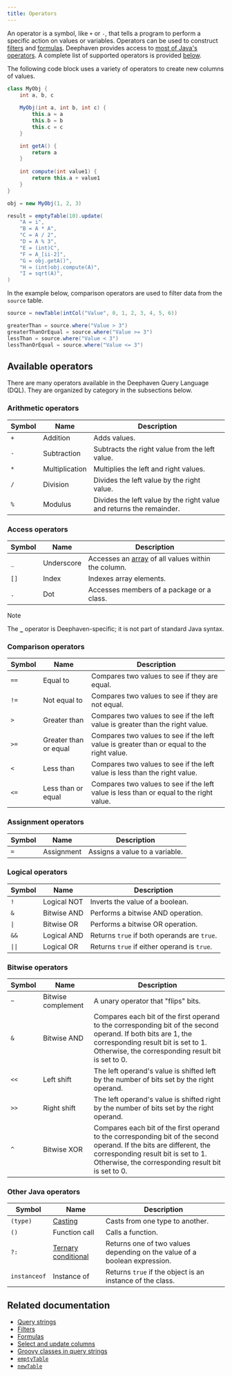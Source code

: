 ```yaml
---
title: Operators
---
```


An operator is a symbol, like `+` or `-`, that tells a program to perform a specific action on values or variables. Operators can be used to construct [filters](./filters.md) and [formulas](./formulas.md). Deephaven provides access to [most of Java's operators](https://docs.oracle.com/javase/tutorial/java/nutsandbolts/operators.html). A complete list of supported operators is provided [below](#available-operators).

The following code block uses a variety of operators to create new columns of values.

```groovy
class MyObj {
    int a, b, c
    
    MyObj(int a, int b, int c) {
        this.a = a
        this.b = b
        this.c = c
    }

    int getA() {
        return a
    }
    
    int compute(int value1) {
        return this.a + value1
    }
}

obj = new MyObj(1, 2, 3)

result = emptyTable(10).update(
    "A = i",
    "B = A * A",
    "C = A / 2",
    "D = A % 3",
    "E = (int)C",
    "F = A_[ii-2]",
    "G = obj.getA()",
    "H = (int)obj.compute(A)",
    "I = sqrt(A)",
)
```

In the example below, comparison operators are used to filter data from the `source` table.

```groovy order=source,greaterThan,greaterThanOrEqual,lessThan,lessThanOrEqual
source = newTable(intCol("Value", 0, 1, 2, 3, 4, 5, 6))

greaterThan = source.where("Value > 3")
greaterThanOrEqual = source.where("Value >= 3")
lessThan = source.where("Value < 3")
lessThanOrEqual = source.where("Value <= 3")
```

## Available operators

There are many operators available in the Deephaven Query Language (DQL). They are organized by category in the subsections below.

### Arithmetic operators

| Symbol | Name           | Description                                                          |
| ------ | -------------- | -------------------------------------------------------------------- |
| `+`    | Addition       | Adds values.                                                         |
| `-`    | Subtraction    | Subtracts the right value from the left value.                       |
| `*`    | Multiplication | Multiplies the left and right values.                                |
| `/`    | Division       | Divides the left value by the right value.                           |
| `%`    | Modulus        | Divides the left value by the right value and returns the remainder. |

### Access operators

| Symbol | Name       | Description                                                                 |
| ------ | ---------- | --------------------------------------------------------------------------- |
| `_`    | Underscore | Accesses an [array](./work-with-arrays.md) of all values within the column. |
| `[]`   | Index      | Indexes array elements.                                                     |
| `.`    | Dot        | Accesses members of a package or a class.                                   |

> [!NOTE]
> The [`_`](./query-string-overview.md#arrays) operator is Deephaven-specific; it is not part of standard Java syntax.

### Comparison operators

| Symbol | Name                  | Description                                                                               |
| ------ | --------------------- | ----------------------------------------------------------------------------------------- |
| `==`   | Equal to              | Compares two values to see if they are equal.                                             |
| `!=`   | Not equal to          | Compares two values to see if they are not equal.                                         |
| `>`    | Greater than          | Compares two values to see if the left value is greater than the right value.             |
| `>=`   | Greater than or equal | Compares two values to see if the left value is greater than or equal to the right value. |
| `<`    | Less than             | Compares two values to see if the left value is less than the right value.                |
| `<=`   | Less than or equal    | Compares two values to see if the left value is less than or equal to the right value.    |

### Assignment operators

| Symbol | Name       | Description                    |
| ------ | ---------- | ------------------------------ |
| `=`    | Assignment | Assigns a value to a variable. |

### Logical operators

| Symbol            | Name        | Description                                 |
| ----------------- | ----------- | ------------------------------------------- |
| `!`               | Logical NOT | Inverts the value of a boolean.             |
| `&`               | Bitwise AND | Performs a bitwise AND operation.           |
| <code>\|</code>   | Bitwise OR  | Performs a bitwise OR operation.            |
| `&&`              | Logical AND | Returns `true` if both operands are `true`. |
| <code>\|\|</code> | Logical OR  | Returns `true` if either operand is `true`. |

### Bitwise operators

| Symbol | Name               | Description                                                                                                                                                                                                      |
| ------ | ------------------ | ---------------------------------------------------------------------------------------------------------------------------------------------------------------------------------------------------------------- |
| `~`    | Bitwise complement | A unary operator that "flips" bits.                                                                                                                                                                              |
| `&`    | Bitwise AND        | Compares each bit of the first operand to the corresponding bit of the second operand. If both bits are 1, the corresponding result bit is set to 1. Otherwise, the corresponding result bit is set to 0.        |
| `<<`   | Left shift         | The left operand's value is shifted left by the number of bits set by the right operand.                                                                                                                         |
| `>>`   | Right shift        | The left operand's value is shifted right by the number of bits set by the right operand.                                                                                                                        |
| `^`    | Bitwise XOR        | Compares each bit of the first operand to the corresponding bit of the second operand. If the bits are different, the corresponding result bit is set to 1. Otherwise, the corresponding result bit is set to 0. |

### Other Java operators

| Symbol       | Name                                          | Description                                                               |
| ------------ | --------------------------------------------- | ------------------------------------------------------------------------- |
| `(type)`     | [Casting](./casting.md)                       | Casts from one type to another.                                           |
| `()`         | Function call                                 | Calls a function.                                                         |
| `?:`         | [Ternary conditional](./ternary-if-how-to.md) | Returns one of two values depending on the value of a boolean expression. |
| `instanceof` | Instance of                                   | Returns `true` if the object is an instance of the class.                 |

## Related documentation

- [Query strings](./query-string-overview.md)
- [Filters](./filters.md)
- [Formulas](./formulas.md)
- [Select and update columns](./use-select-view-update.md)
- [Groovy classes in query strings](./groovy-classes.md)
- [`emptyTable`](../reference/table-operations/create/emptyTable.md)
- [`newTable`](../reference/table-operations/create/newTable.md)
